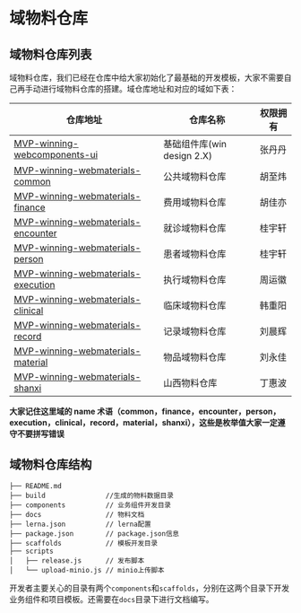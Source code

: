 # 域物料仓库

## 域物料仓库列表

域物料仓库，我们已经在仓库中给大家初始化了最基础的开发模板，大家不需要自己再手动进行域物料仓库的搭建。域仓库地址和对应的域如下表：

| 仓库地址                                                                                                                                  | 仓库名称                   | 权限拥有 |
| ----------------------------------------------------------------------------------------------------------------------------------------- | -------------------------- | -------- |
| [MVP-winning-webcomponents-ui](http://tfs2018-web.winning.com.cn:8080/tfs/WINNING-6.0/W.in-MVP/_git/winning-webcomponents-ui)             | 基础组件库(win design 2.X) | 张丹丹   |
| [MVP-winning-webmaterials-common](http://tfs2018-web.winning.com.cn:8080/tfs/WINNING-6.0/W.in-MVP/_git/winning-webmaterials-common)       | 公共域物料仓库             | 胡至炜   |
| [MVP-winning-webmaterials-finance](http://tfs2018-web.winning.com.cn:8080/tfs/WINNING-6.0/W.in-MVP/_git/winning-webmaterials-finance)     | 费用域物料仓库             | 胡佳亦   |
| [MVP-winning-webmaterials-encounter](http://tfs2018-web.winning.com.cn:8080/tfs/WINNING-6.0/W.in-MVP/_git/winning-webmaterials-encounter) | 就诊域物料仓库             | 桂宇轩   |
| [MVP-winning-webmaterials-person](http://tfs2018-web.winning.com.cn:8080/tfs/WINNING-6.0/W.in-MVP/_git/winning-webmaterials-person)       | 患者域物料仓库             | 桂宇轩   |
| [MVP-winning-webmaterials-execution](http://tfs2018-web.winning.com.cn:8080/tfs/WINNING-6.0/W.in-MVP/_git/winning-webmaterials-execution) | 执行域物料仓库             | 周运徽   |
| [MVP-winning-webmaterials-clinical](http://tfs2018-web.winning.com.cn:8080/tfs/WINNING-6.0/W.in-MVP/_git/winning-webmaterials-clinical)   | 临床域物料仓库             | 韩重阳   |
| [MVP-winning-webmaterials-record](http://tfs2018-web.winning.com.cn:8080/tfs/WINNING-6.0/W.in-MVP/_git/winning-webmaterials-record)       | 记录域物料仓库             | 刘晨辉   |
| [MVP-winning-webmaterials-material](http://tfs2018-web.winning.com.cn:8080/tfs/WINNING-6.0/W.in-MVP/_git/winning-webmaterials-material)   | 物品域物料仓库             | 刘永佳   |
| [MVP-winning-webmaterials-shanxi](http://tfs2018-web.winning.com.cn:8080/tfs/WINNING-6.0/W.in-MVP/_git/winning-webmaterials-shanxi)       | 山西物料仓库               | 丁惠波   |

**大家记住这里域的 name 术语（common，finance，encounter，person，execution，clinical，record，material，shanxi），这些是枚举值大家一定遵守不要拼写错误**

## 域物料仓库结构

```
├── README.md
├── build               //生成的物料数据目录
├── components          // 业务组件开发目录
├── docs                // 物料文档
├── lerna.json          // lerna配置
├── package.json        // package.json信息
├── scaffolds           // 模板开发目录
├── scripts
│   ├── release.js      // 发布脚本
│   └── upload-minio.js // minio上传脚本

```

开发者主要关心的目录有两个`components`和`scaffolds`，分别在这两个目录下开发业务组件和项目模板。还需要在`docs`目录下进行文档编写。
